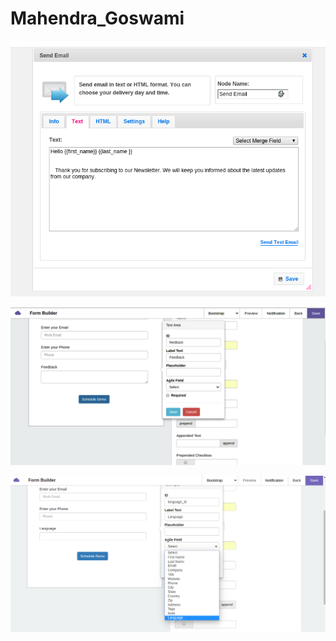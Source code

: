 # Mahendra_Goswami

![Figure 1-1](fig1.png "Figure 1-1")

![Figure 1-2](fig2.png "Figure 1-2")

![Figure 1-3](fig3.png "Figure 1-3")

